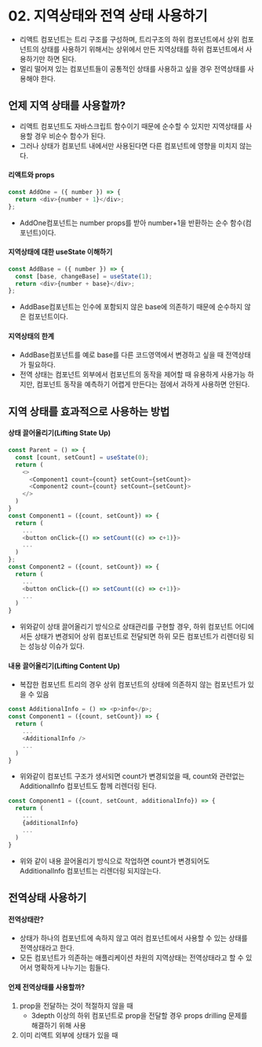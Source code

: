 # 02. 지역상태와 전역 상태 사용하기

- 리액트 컴포넌트는 트리 구조를 구성하며, 트리구조의 하위 컴포넌트에서 상위 컴포넌트의 상태를 사용하기 위해서는 상위에서 만든 지역상태를 하위 컴포넌트에서 사용하기만 하면 된다.
- 멀리 떨어져 있는 컴포넌트들이 공통적인 상태를 사용하고 싶을 경우 전역상태를 사용해야 한다.

## 언제 지역 상태를 사용할까?

- 리액트 컴포넌트도 자바스크립트 함수이기 때문에 순수할 수 있지만 지역상태를 사용할 경우 비순수 함수가 된다.
- 그러나 상태가 컴포넌트 내에서만 사용된다면 다른 컴포넌트에 영향을 미치지 않는다.

#### 리액트와 props

```javascript
const AddOne = ({ number }) => {
  return <div>{number + 1}</div>;
};
```

- AddOne컴포넌트는 number props를 받아 number+1을 반환하는 순수 함수(컴포넌트)이다.

#### 지역상태에 대한 useState 이해하기

```javascript
const AddBase = ({ number }) => {
  const [base, changeBase] = useState(1);
  return <div>{number + base}</div>;
};
```

- AddBase컴포넌트는 인수에 포함되지 않은 base에 의존하기 때문에 순수하지 않은 컴포넌트이다.

#### 지역상태의 한계

- AddBase컴포넌트를 예로 base를 다른 코드영역에서 변경하고 싶을 때 전역상태가 필요하다.
- 전역 상태는 컴포넌트 외부에서 컴포넌트의 동작을 제어할 때 유용하게 사용가능 하지만, 컴포넌트 동작을 예측하기 어렵게 만든다는 점에서 과하게 사용하면 안된다.

## 지역 상태를 효과적으로 사용하는 방법

#### 상태 끌어올리기(Lifting State Up)

```javascript
const Parent = () => {
  const [count, setCount] = useState(0);
  return (
    <>
      <Component1 count={count} setCount={setCount}>
      <Component2 count={count} setCount={setCount}>
    </>
  )
}
const Component1 = ({count, setCount}) => {
  return (
    ...
    <button onClick={() => setCount((c) => c+1)}>
    ...
  )
};
const Component2 = ({count, setCount}) => {
  return (
    ...
    <button onClick={() => setCount((c) => c+1)}>
    ...
  )
}
```

- 위와같이 상태 끌어올리기 방식으로 상태관리를 구현할 경우, 하위 컴포넌트 어디에서든 상태가 변경되어 상위 컴포넌트로 전달되면 하위 모든 컴포넌트가 리렌더링 되는 성능상 이슈가 있다.

#### 내용 끌어올리기(Lifting Content Up)

- 복잡한 컴포넌트 트리의 경우 상위 컴포넌트의 상태에 의존하지 않는 컴포넌트가 있을 수 있음

```javascript
const AdditionalInfo = () => <p>info</p>;
const Component1 = ({count, setCount}) => {
  return (
    ...
    <AdditionalInfo />
    ...
  )
}
```

- 위와같이 컴포넌트 구조가 생서되면 count가 변경되었을 때, count와 관련없는 AdditionalInfo 컴포넌트도 함께 리렌더링 된다.

```javascript
const Component1 = ({count, setCount, additionalInfo}) => {
  return (
    ...
    {additionalInfo}
    ...
  )
}
```

- 위와 같이 내용 끌어올리기 방식으로 작업하면 count가 변경되어도 AdditionalInfo 컴포넌트는 리렌더링 되지않는다.

## 전역상태 사용하기

#### 전역상태란?

- 상태가 하나의 컴포넌트에 속하지 않고 여러 컴포넌트에서 사용할 수 있는 상태를 전역상태라고 한다.
- 모든 컴포넌트가 의존하는 애플리케이션 차원의 지역상태는 전역상태라고 할 수 있어서 명확하게 나누기는 힘들다.

#### 언제 전역상태를 사용할까?

1. prop을 전달하는 것이 적절하지 않을 때
   - 3depth 이상의 하위 컴포넌트로 prop을 전달할 경우 props drilling 문제를 해결하기 위해 사용
2. 이미 리액트 외부에 상태가 있을 때
